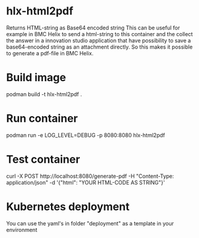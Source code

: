 # hlx-html2pdf
Returns HTML-string as Base64 encoded string
This can be useful for example in BMC Helix to send a html-string to this container and the collect the answer in a innovation studio application that have possibility to save a base64-encoded string as an attachment directly.
So this makes it possible to generate a pdf-file in BMC Helix.

# Build image
podman build -t hlx-html2pdf .

# Run container
podman run -e LOG_LEVEL=DEBUG -p 8080:8080 hlx-html2pdf

# Test container
curl -X POST http://localhost:8080/generate-pdf -H "Content-Type: application/json" -d '{"html": "YOUR HTML-CODE AS STRING"}'

# Kubernetes deployment
You can use the yaml's in folder "deployment" as a template in your environment